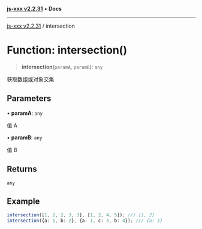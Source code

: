 [**js-xxx v2.2.31**](../README.md) • **Docs**

***

[js-xxx v2.2.31](../README.md) / intersection

# Function: intersection()

> **intersection**(`paramA`, `paramB`): `any`

获取数组或对象交集

## Parameters

• **paramA**: `any`

值 A

• **paramB**: `any`

值 B

## Returns

`any`

## Example

```ts
intersection([1, 2, 2, 3, 3], [1, 2, 4, 5]); /// [1, 2]
intersection({a: 1, b: 2}, {a: 1, c: 3, b: 4}); /// {a: 1}
```
